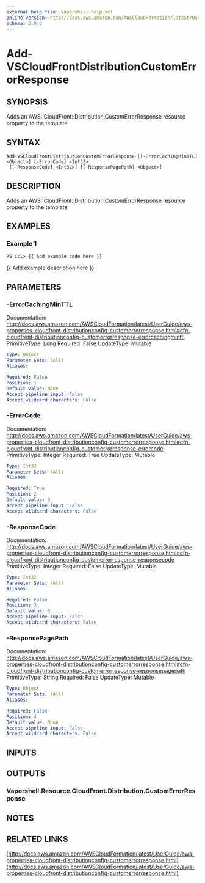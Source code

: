 ```yaml
---
external help file: Vaporshell-help.xml
online version: http://docs.aws.amazon.com/AWSCloudFormation/latest/UserGuide/aws-properties-cloudfront-distributionconfig-customerrorresponse.html
schema: 2.0.0
---
```


# Add-VSCloudFrontDistributionCustomErrorResponse

## SYNOPSIS
Adds an AWS::CloudFront::Distribution.CustomErrorResponse resource property to the template

## SYNTAX

```
Add-VSCloudFrontDistributionCustomErrorResponse [[-ErrorCachingMinTTL] <Object>] [-ErrorCode] <Int32>
 [[-ResponseCode] <Int32>] [[-ResponsePagePath] <Object>]
```

## DESCRIPTION
Adds an AWS::CloudFront::Distribution.CustomErrorResponse resource property to the template

## EXAMPLES

### Example 1
```
PS C:\> {{ Add example code here }}
```

{{ Add example description here }}

## PARAMETERS

### -ErrorCachingMinTTL
Documentation: http://docs.aws.amazon.com/AWSCloudFormation/latest/UserGuide/aws-properties-cloudfront-distributionconfig-customerrorresponse.html#cfn-cloudfront-distributionconfig-customerrorresponse-errorcachingminttl
PrimitiveType: Long
Required: False
UpdateType: Mutable

```yaml
Type: Object
Parameter Sets: (All)
Aliases: 

Required: False
Position: 1
Default value: None
Accept pipeline input: False
Accept wildcard characters: False
```

### -ErrorCode
Documentation: http://docs.aws.amazon.com/AWSCloudFormation/latest/UserGuide/aws-properties-cloudfront-distributionconfig-customerrorresponse.html#cfn-cloudfront-distributionconfig-customerrorresponse-errorcode
PrimitiveType: Integer
Required: True
UpdateType: Mutable

```yaml
Type: Int32
Parameter Sets: (All)
Aliases: 

Required: True
Position: 2
Default value: 0
Accept pipeline input: False
Accept wildcard characters: False
```

### -ResponseCode
Documentation: http://docs.aws.amazon.com/AWSCloudFormation/latest/UserGuide/aws-properties-cloudfront-distributionconfig-customerrorresponse.html#cfn-cloudfront-distributionconfig-customerrorresponse-responsecode
PrimitiveType: Integer
Required: False
UpdateType: Mutable

```yaml
Type: Int32
Parameter Sets: (All)
Aliases: 

Required: False
Position: 3
Default value: 0
Accept pipeline input: False
Accept wildcard characters: False
```

### -ResponsePagePath
Documentation: http://docs.aws.amazon.com/AWSCloudFormation/latest/UserGuide/aws-properties-cloudfront-distributionconfig-customerrorresponse.html#cfn-cloudfront-distributionconfig-customerrorresponse-responsepagepath
PrimitiveType: String
Required: False
UpdateType: Mutable

```yaml
Type: Object
Parameter Sets: (All)
Aliases: 

Required: False
Position: 4
Default value: None
Accept pipeline input: False
Accept wildcard characters: False
```

## INPUTS

## OUTPUTS

### Vaporshell.Resource.CloudFront.Distribution.CustomErrorResponse

## NOTES

## RELATED LINKS

[http://docs.aws.amazon.com/AWSCloudFormation/latest/UserGuide/aws-properties-cloudfront-distributionconfig-customerrorresponse.html](http://docs.aws.amazon.com/AWSCloudFormation/latest/UserGuide/aws-properties-cloudfront-distributionconfig-customerrorresponse.html)

